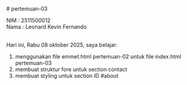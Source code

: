 # pertemuan-03

NIM : 2511500012<br>
Nama : Leonard Kevin Fernando<br><br>

Hari ini, Rabu 08 oktober 2025, saya belajar:
<ol>
<li>menggunakan file emmet.html pertemuan-02 untuk file index.html pertemuan-03</li>
<li>membuat struktur fore untuk section contact</li>
<li>membuat styling untuk section ID #about</li>
</ol>
